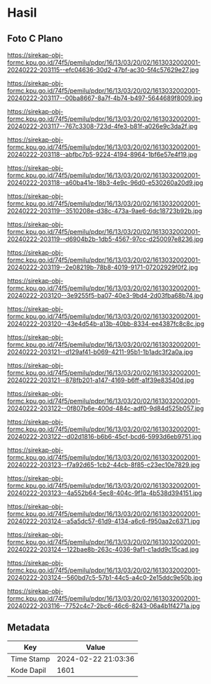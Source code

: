# Hasil

## Foto C Plano

https://sirekap-obj-formc.kpu.go.id/74f5/pemilu/pdpr/16/13/03/20/02/1613032002001-20240222-203115--efc04636-30d2-47bf-ac30-5f4c57629e27.jpg

https://sirekap-obj-formc.kpu.go.id/74f5/pemilu/pdpr/16/13/03/20/02/1613032002001-20240222-203117--00ba8667-8a7f-4b74-b497-5644689f8009.jpg

https://sirekap-obj-formc.kpu.go.id/74f5/pemilu/pdpr/16/13/03/20/02/1613032002001-20240222-203117--767c3308-723d-4fe3-b81f-a026e9c3da2f.jpg

https://sirekap-obj-formc.kpu.go.id/74f5/pemilu/pdpr/16/13/03/20/02/1613032002001-20240222-203118--abfbc7b5-9224-4194-8964-1bf6e57e4f19.jpg

https://sirekap-obj-formc.kpu.go.id/74f5/pemilu/pdpr/16/13/03/20/02/1613032002001-20240222-203118--a60ba41e-18b3-4e9c-96d0-e530260a20d9.jpg

https://sirekap-obj-formc.kpu.go.id/74f5/pemilu/pdpr/16/13/03/20/02/1613032002001-20240222-203119--3510208e-d38c-473a-9ae6-6dc18723b92b.jpg

https://sirekap-obj-formc.kpu.go.id/74f5/pemilu/pdpr/16/13/03/20/02/1613032002001-20240222-203119--d6904b2b-1db5-4567-97cc-d250097e8236.jpg

https://sirekap-obj-formc.kpu.go.id/74f5/pemilu/pdpr/16/13/03/20/02/1613032002001-20240222-203119--2e08219b-78b8-4019-9171-07202929f0f2.jpg

https://sirekap-obj-formc.kpu.go.id/74f5/pemilu/pdpr/16/13/03/20/02/1613032002001-20240222-203120--3e9255f5-ba07-40e3-9bd4-2d03fba68b74.jpg

https://sirekap-obj-formc.kpu.go.id/74f5/pemilu/pdpr/16/13/03/20/02/1613032002001-20240222-203120--43e4d54b-a13b-40bb-8334-ee4387fc8c8c.jpg

https://sirekap-obj-formc.kpu.go.id/74f5/pemilu/pdpr/16/13/03/20/02/1613032002001-20240222-203121--d129af41-b069-4211-95b1-1b1adc3f2a0a.jpg

https://sirekap-obj-formc.kpu.go.id/74f5/pemilu/pdpr/16/13/03/20/02/1613032002001-20240222-203121--878fb201-a147-4169-b6ff-a1f39e83540d.jpg

https://sirekap-obj-formc.kpu.go.id/74f5/pemilu/pdpr/16/13/03/20/02/1613032002001-20240222-203122--0f807b6e-400d-484c-adf0-9d84d525b057.jpg

https://sirekap-obj-formc.kpu.go.id/74f5/pemilu/pdpr/16/13/03/20/02/1613032002001-20240222-203122--d02d1816-b6b6-45cf-bcd6-5993d6eb9751.jpg

https://sirekap-obj-formc.kpu.go.id/74f5/pemilu/pdpr/16/13/03/20/02/1613032002001-20240222-203123--f7a92d65-1cb2-44cb-8f85-c23ec10e7829.jpg

https://sirekap-obj-formc.kpu.go.id/74f5/pemilu/pdpr/16/13/03/20/02/1613032002001-20240222-203123--4a552b64-5ec8-404c-9f1a-4b538d394151.jpg

https://sirekap-obj-formc.kpu.go.id/74f5/pemilu/pdpr/16/13/03/20/02/1613032002001-20240222-203124--a5a5dc57-61d9-4134-a6c6-f950aa2c6371.jpg

https://sirekap-obj-formc.kpu.go.id/74f5/pemilu/pdpr/16/13/03/20/02/1613032002001-20240222-203124--122bae8b-263c-4036-9af1-c1add9c15cad.jpg

https://sirekap-obj-formc.kpu.go.id/74f5/pemilu/pdpr/16/13/03/20/02/1613032002001-20240222-203124--560bd7c5-57b1-44c5-a4c0-2e15ddc9e50b.jpg

https://sirekap-obj-formc.kpu.go.id/74f5/pemilu/pdpr/16/13/03/20/02/1613032002001-20240222-203116--7752c4c7-2bc6-46c6-8243-06a4b1f4271a.jpg


## Metadata

| Key        | Value               |
| ---------- | ------------------- |
| Time Stamp | 2024-02-22 21:03:36 |
| Kode Dapil | 1601                |



